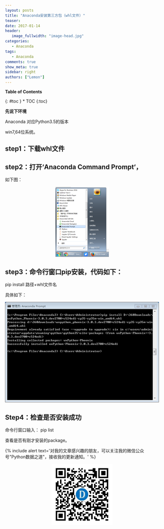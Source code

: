 ```yaml
---
layout: posts
title: "Anaconda安装第三方包（whl文件）"
teaser:
date: 2017-01-14
header:
   image_fullwidth: "image-head.jpg"
categories:
   - Anaconda
tags:
   - Anaconda
comments: true
show_meta: true
sidebar: right
authors: ["Lemon"]
---
```

**Table of Contents**

<div class="panel radius" markdown="1">
{: #toc }
*  TOC
{:toc}
</div>



**先说下环境**

Anaconda 对应Python3.5的版本

win7,64位系统。



## step1：下载whl文件

## step2：打开‘Anaconda Command Prompt‘，

如下图：

<div align="center">
    <img src="/images/posts/anaconda-whl/1.png">
</div>



## step3：命令行窗口pip安装，代码如下：

pip install 路径+whl文件名

具体如下：


<div align="center">
    <img src="/images/posts/anaconda-whl/2.png">
</div>



## Step4：检查是否安装成功

命令行窗口输入： pip list

查看是否有刚才安装的package。


{% include alert text='对我的文章感兴趣的朋友，可以关注我的微信公众号"Python数据之道"，接收我的更新通知。' %}

<div align="center"><img src="/images/qrcode.jpg" width="200"/></div>
